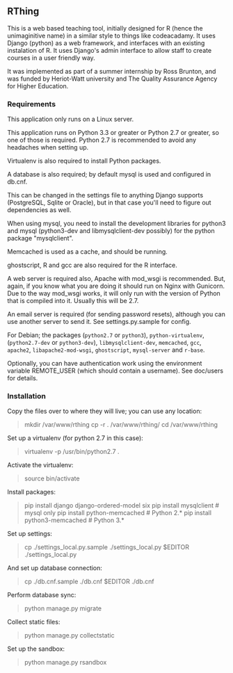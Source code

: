 ## RThing ##
This is a web based teaching tool, initially designed for R (hence the unimaginitive name) in a similar style to things like codeacadamy. It uses Django (python) as a web framework, and interfaces with an existing instalation of R. It uses Django's admin interface to allow staff to create courses in a user friendly way.

It was implemented as part of a summer internship by Ross Brunton, and was funded by Heriot-Watt university and The Quality Assurance Agency for Higher Education.

### Requirements ###
This application only runs on a Linux server.

This application runs on Python 3.3 or greater or Python 2.7 or greater, so one of those is required. Python 2.7 is
recommended to avoid any headaches when setting up.

Virtualenv is also required to install Python packages.

A database is also required; by default mysql is used and configured in db.cnf.

This can be changed in the settings file to anything Django supports (PostgreSQL, Sqlite or Oracle), but in that case
you'll need to figure out dependencies as well.

When using mysql, you need to install the development libraries for python3 and mysql (python3-dev and
libmysqlclient-dev possibly) for the python package "mysqlclient".

Memcached is used as a cache, and should be running.

ghostscript, R and gcc are also required for the R interface.

A web server is required also, Apache with mod_wsgi is recommended. But, again, if you know what you are doing it should
run on Nginx with Gunicorn. Due to the way mod_wsgi works, it will only run with the version of Python that is compiled
into it. Usually this will be 2.7.

An email server is required (for sending password resets), although you can use another server to send it. See
settings.py.sample for config.

For Debian; the packages (`python2.7` or `python3`), `python-virtualenv`, (`python2.7-dev` or `python3-dev`),
`libmysqlclient-dev`, `memcached`, `gcc`, `apache2`, `libapache2-mod-wsgi`, `ghostscript`, `mysql-server` and `r-base`.

Optionally, you can have authentication work using the environment variable REMOTE_USER (which should contain a
username). See doc/users for details.

### Installation ###
Copy the files over to where they will live; you can use any location:
> mkdir /var/www/rthing
> cp -r . /var/www/rthing/
> cd /var/www/rthing

Set up a virtualenv (for python 2.7 in this case):
> virtualenv -p /usr/bin/python2.7 .

Activate the virtualenv:
> source bin/activate

Install packages:
> pip install django django-ordered-model six
> pip install mysqlclient # mysql only
> pip install python-memcached # Python 2.*
> pip install python3-memcached # Python 3.*

Set up settings:
> cp ./settings_local.py.sample ./settings_local.py
> $EDITOR ./settings_local.py

And set up database connection:
> cp ./db.cnf.sample ./db.cnf
> $EDITOR ./db.cnf

Perform database sync:
> python manage.py migrate

Collect static files:
> python manage.py collectstatic

Set up the sandbox:
> python manage.py rsandbox
